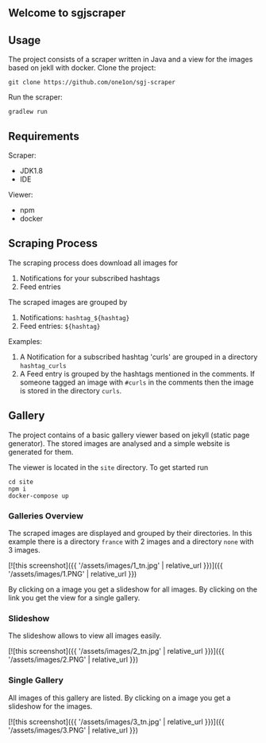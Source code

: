 ## Welcome to sgjscraper

## Usage
The project consists of a scraper written in Java and a view for the images based on jekll with docker.
Clone the project:
```
git clone https://github.com/one1on/sgj-scraper
```
Run the scraper:
```
gradlew run
```

## Requirements
Scraper:
- JDK1.8
- IDE

Viewer:
- npm 
- docker

## Scraping Process
The scraping process does download all images for
1. Notifications for your subscribed hashtags
2. Feed entries

The scraped images are grouped by
1. Notifications: `hashtag_${hashtag}`
2. Feed entries: `${hashtag}`

Examples: 
1. A Notification for a subscribed hashtag 'curls' are grouped in a directory `hashtag_curls`
2. A Feed entry is grouped by the hashtags mentioned in the comments. If someone tagged an image with `#curls` in the comments then the image is stored in the directory `curls`.

## Gallery

The project contains of a basic gallery viewer based on jekyll (static page generator). The stored images are analysed and a simple website is generated for them.

The viewer is located in the `site` directory.
To get started run 
```
cd site
npm i
docker-compose up
```

### Galleries Overview
The scraped images are displayed and grouped by their directories. 
In this example there is a directory `france` with 2 images and a directory `none` with 3 images.

[![this screenshot]({{ '/assets/images/1_tn.jpg' | relative_url }})]({{ '/assets/images/1.PNG' | relative_url }})

By clicking on a image you get a slideshow for all images.
By clicking on the link you get the view for a single gallery.

### Slideshow
The slideshow allows to view all images easily.

[![this screenshot]({{ '/assets/images/2_tn.jpg' | relative_url }})]({{ '/assets/images/2.PNG' | relative_url }})

### Single Gallery
All images of this gallery are listed.
By clicking on a image you get a slideshow for the images.

[![this screenshot]({{ '/assets/images/3_tn.jpg' | relative_url }})]({{ '/assets/images/3.PNG' | relative_url }})

